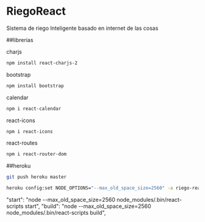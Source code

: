 # RiegoReact
Sistema de riego Inteligente basado en internet de las cosas


##librerias

charjs
```bash
npm install react-charjs-2
```

bootstrap
```bash
npm install bootstrap
```

calendar
```bash
npm i react-calendar
```
react-icons
```bash
npm i react-icons
```
react-routes
```bash
npm i react-router-dom
```
##heroku 

```bash
git push heroku master
```

```bash
heroku config:set NODE_OPTIONS="--max_old_space_size=2560" -a riego-react
```

"start": "node --max_old_space_size=2560 node_modules/.bin/react-scripts start",
"build": "node --max_old_space_size=2560 node_modules/.bin/react-scripts build",
